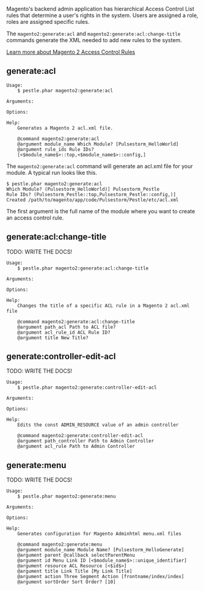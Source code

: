 Magento's backend admin application has hierarchical Access Control List rules that determine a user's rights in the system.  Users are assigned a role, roles are assigned specific rules.

The `magento2:generate:acl` and `magento2:generate:acl:change-title` commands generate the XML needed to add new rules to the system.

[Learn more about Magento 2 Access Control Rules](https://alanstorm.com/magento_2_understanding_access_control_list_rules/)

## generate:acl

    Usage:
        $ pestle.phar magento2:generate:acl

    Arguments:

    Options:

    Help:
        Generates a Magento 2 acl.xml file.

        @command magento2:generate:acl
        @argument module_name Which Module? [Pulsestorm_HelloWorld]
        @argument rule_ids Rule IDs?
        [<$module_name$>::top,<$module_name$>::config,]

The `magento2:generate:acl` command will generate an acl.xml file for your module. A typical run looks like this.

    $ pestle.phar magento2:generate:acl
    Which Module? (Pulsestorm_HelloWorld)] Pulsestorm_Pestle
    Rule IDs? (Pulsestorm_Pestle::top,Pulsestorm_Pestle::config,)]
    Created /path/to/magento/app/code/Pulsestorm/Pestle/etc/acl.xml

The first argument is the full name of the module where you want to create an access control rule.

## generate:acl:change-title

TODO: WRITE THE DOCS!

    Usage:
        $ pestle.phar magento2:generate:acl:change-title

    Arguments:

    Options:

    Help:
        Changes the title of a specific ACL rule in a Magento 2 acl.xml file

        @command magento2:generate:acl:change-title
        @argument path_acl Path to ACL file?
        @argument acl_rule_id ACL Rule ID?
        @argument title New Title?

## generate:controller-edit-acl

TODO: WRITE THE DOCS!

    Usage:
        $ pestle.phar magento2:generate:controller-edit-acl

    Arguments:

    Options:

    Help:
        Edits the const ADMIN_RESOURCE value of an admin controller

        @command magento2:generate:controller-edit-acl
        @argument path_controller Path to Admin Controller
        @argument acl_rule Path to Admin Controller

## generate:menu

TODO: WRITE THE DOCS!

    Usage:
        $ pestle.phar magento2:generate:menu

    Arguments:

    Options:

    Help:
        Generates configuration for Magento Adminhtml menu.xml files

        @command magento2:generate:menu
        @argument module_name Module Name? [Pulsestorm_HelloGenerate]
        @argument parent @callback selectParentMenu
        @argument id Menu Link ID [<$module_name$>::unique_identifier]
        @argument resource ACL Resource [<$id$>]
        @argument title Link Title [My Link Title]
        @argument action Three Segment Action [frontname/index/index]
        @argument sortOrder Sort Order? [10]





